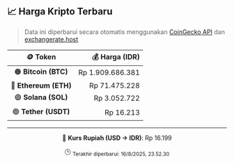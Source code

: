 

<!-- HARGA_KRIPTO -->
## 📈 Harga Kripto Terbaru

> Data ini diperbarui secara otomatis menggunakan [CoinGecko API](https://www.coingecko.com/) dan [exchangerate.host](https://exchangerate.host/)

<div align="center">

| 🪙 Token | 💰 Harga (IDR) |
|:------:|---------------:|
| 🟠 **Bitcoin (BTC)**   | Rp 1.909.686.381 |
| 🔵 **Ethereum (ETH)**  | Rp 71.475.228 |
| 🟣 **Solana (SOL)**    | Rp 3.052.722 |
| 🟢 **Tether (USDT)**   | Rp 16.213 |

---

💱 **Kurs Rupiah (USD → IDR)**: Rp 16.199

🕒 <sub>Terakhir diperbarui: 16/8/2025, 23.52.30</sub>

</div>
<!-- /HARGA_KRIPTO -->
